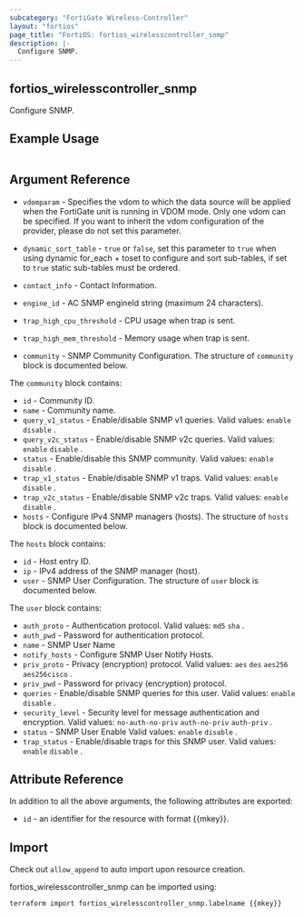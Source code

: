 ```yaml
---
subcategory: "FortiGate Wireless-Controller"
layout: "fortios"
page_title: "FortiOS: fortios_wirelesscontroller_snmp"
description: |-
  Configure SNMP.
---
```


## fortios_wirelesscontroller_snmp
Configure SNMP.

## Example Usage

```hcl

```

## Argument Reference
* `vdomparam` - Specifies the vdom to which the data source will be applied when the FortiGate unit is running in VDOM mode. Only one vdom can be specified. If you want to inherit the vdom configuration of the provider, please do not set this parameter.
* `dynamic_sort_table` - `true` or `false`, set this parameter to `true` when using dynamic for_each + toset to configure and sort sub-tables, if set to `true` static sub-tables must be ordered.

* `contact_info` - Contact Information.
* `engine_id` - AC SNMP engineId string (maximum 24 characters).
* `trap_high_cpu_threshold` - CPU usage when trap is sent.
* `trap_high_mem_threshold` - Memory usage when trap is sent.
* `community` - SNMP Community Configuration. The structure of `community` block is documented below.

The `community` block contains:

* `id` - Community ID.
* `name` - Community name.
* `query_v1_status` - Enable/disable SNMP v1 queries. Valid values: `enable` `disable` .
* `query_v2c_status` - Enable/disable SNMP v2c queries. Valid values: `enable` `disable` .
* `status` - Enable/disable this SNMP community. Valid values: `enable` `disable` .
* `trap_v1_status` - Enable/disable SNMP v1 traps. Valid values: `enable` `disable` .
* `trap_v2c_status` - Enable/disable SNMP v2c traps. Valid values: `enable` `disable` .
* `hosts` - Configure IPv4 SNMP managers (hosts). The structure of `hosts` block is documented below.

The `hosts` block contains:

* `id` - Host entry ID.
* `ip` - IPv4 address of the SNMP manager (host).
* `user` - SNMP User Configuration. The structure of `user` block is documented below.

The `user` block contains:

* `auth_proto` - Authentication protocol. Valid values: `md5` `sha` .
* `auth_pwd` - Password for authentication protocol.
* `name` - SNMP User Name
* `notify_hosts` - Configure SNMP User Notify Hosts.
* `priv_proto` - Privacy (encryption) protocol. Valid values: `aes` `des` `aes256` `aes256cisco` .
* `priv_pwd` - Password for privacy (encryption) protocol.
* `queries` - Enable/disable SNMP queries for this user. Valid values: `enable` `disable` .
* `security_level` - Security level for message authentication and encryption. Valid values: `no-auth-no-priv` `auth-no-priv` `auth-priv` .
* `status` - SNMP User Enable Valid values: `enable` `disable` .
* `trap_status` - Enable/disable traps for this SNMP user. Valid values: `enable` `disable` .

## Attribute Reference

In addition to all the above arguments, the following attributes are exported:
* `id` - an identifier for the resource with format {{mkey}}.

## Import

Check out `allow_append` to auto import upon resource creation.

fortios_wirelesscontroller_snmp can be imported using:
```sh
terraform import fortios_wirelesscontroller_snmp.labelname {{mkey}}
```
